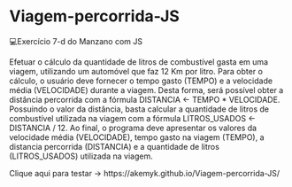# Viagem-percorrida-JS
💻Exercício 7-d do Manzano com JS
<p>Efetuar o cálculo da quantidade de litros de combustível gasta em uma viagem, utilizando um
automóvel que faz 12 Km por litro. Para obter o cálculo, o usuário deve fornecer o tempo gasto
(TEMPO) e a velocidade média (VELOCIDADE) durante a viagem. Desta forma, será possível obter a
distância percorrida com a fórmula DISTANCIA ← TEMPO * VELOCIDADE. Possuindo o valor da
distância, basta calcular a quantidade de litros de combustível utilizada na viagem com a fórmula
LITROS_USADOS ← DISTANCIA / 12. Ao final, o programa deve apresentar os valores da velocidade
média (VELOCIDADE), tempo gasto na viagem (TEMPO), a distancia percorrida (DISTANCIA) e a
quantidade de litros (LITROS_USADOS) utilizada na viagem.</p>
<p>Clique aqui para testar -> https://akemyk.github.io/Viagem-percorrida-JS/ </p>
